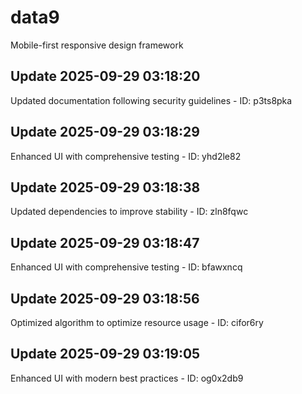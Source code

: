 # data9
Mobile-first responsive design framework

## Update 2025-09-29 03:18:20
Updated documentation following security guidelines - ID: p3ts8pka


## Update 2025-09-29 03:18:29
Enhanced UI with comprehensive testing - ID: yhd2le82


## Update 2025-09-29 03:18:38
Updated dependencies to improve stability - ID: zln8fqwc


## Update 2025-09-29 03:18:47
Enhanced UI with comprehensive testing - ID: bfawxncq


## Update 2025-09-29 03:18:56
Optimized algorithm to optimize resource usage - ID: cifor6ry


## Update 2025-09-29 03:19:05
Enhanced UI with modern best practices - ID: og0x2db9


